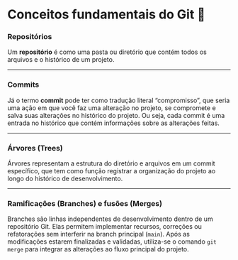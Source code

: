 # **Conceitos fundamentais do Git** :book:

### Repositórios

Um **repositório** é como uma pasta ou diretório que contém todos os arquivos e o histórico de um projeto.

---

### Commits

Já o termo **commit** pode ter como tradução literal “compromisso”, que seria uma ação em que você faz uma alteração no projeto, se compromete e salva suas alterações no histórico do projeto.
Ou seja, cada commit é uma entrada no histórico que contém informações sobre as alterações feitas.

---

### Árvores (Trees)

Árvores representam a estrutura do diretório e arquivos em um commit específico, que tem como função registrar a organização do projeto ao longo do histórico de desenvolvimento.

---

### Ramificações (Branches) e fusões (Merges)

Branches são linhas independentes de desenvolvimento dentro de um repositório Git. Elas permitem implementar recursos, correções ou refatorações sem interferir na branch principal (`main`). Após as modificações estarem finalizadas e validadas, utiliza-se o comando `git merge` para integrar as alterações ao fluxo principal do projeto.